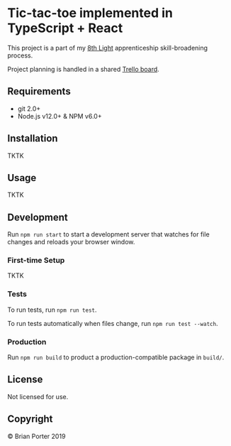 # Tic-tac-toe implemented in TypeScript + React

This project is a part of my [8th Light](https://8thlight.com/) apprenticeship skill-broadening process.

Project planning is handled in a shared [Trello board](https://trello.com/invite/b/UXQXOKG5/9b2d78c40159754490d761d339f6d742/reacttypescript-tic-tac-toe).


## Requirements

* git 2.0+
* Node.js v12.0+ & NPM v6.0+


## Installation

TKTK


## Usage

TKTK


## Development

Run `npm run start` to start a development server that watches for file changes and reloads your browser window.


### First-time Setup

TKTK


### Tests

To run tests, run `npm run test`.

To run tests automatically when files change, run `npm run test --watch`.


### Production

Run `npm run build` to product a production-compatible package in `build/`.


## License

Not licensed for use.


## Copyright

&copy; Brian Porter 2019
